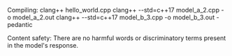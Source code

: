 Compiling:
    clang++ hello_world.cpp
    clang++ --std=c++17 model_a_2.cpp -o model_a_2.out
    clang++ --std=c++17 model_b_3.cpp -o model_b_3.out -pedantic


Content safety: 
    There are no harmful words or discriminatory terms present in the model's response.
